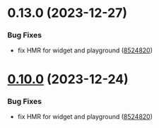 # 0.13.0 (2023-12-27)


### Bug Fixes

* fix HMR for widget and playground ([8524820](https://github.com/yeager-eren/rango-client/commit/8524820f10cf0b8921f3db0c4f620ff98daa4103))



# [0.10.0](https://github.com/rango-exchange/rango-client/compare/provider-mytonwallet@0.9.0...provider-mytonwallet@0.10.0) (2023-12-24)


### Bug Fixes

* fix HMR for widget and playground ([8524820](https://github.com/rango-exchange/rango-client/commit/8524820f10cf0b8921f3db0c4f620ff98daa4103))



